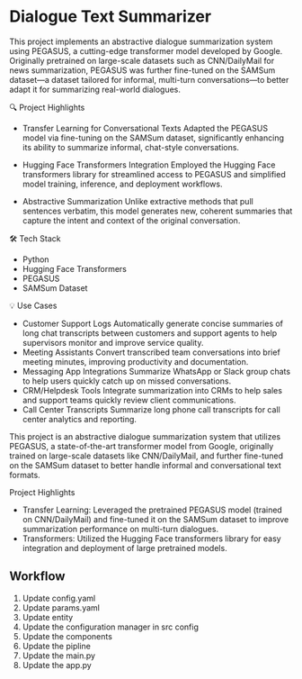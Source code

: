 # Dialogue Text Summarizer

This project implements an abstractive dialogue summarization system using PEGASUS, a cutting-edge transformer model developed by Google. Originally pretrained on large-scale datasets such as CNN/DailyMail for news summarization, PEGASUS was further fine-tuned on the SAMSum dataset—a dataset tailored for informal, multi-turn conversations—to better adapt it for summarizing real-world dialogues.

🔍 Project Highlights
- Transfer Learning for Conversational Texts
Adapted the PEGASUS model via fine-tuning on the SAMSum dataset, significantly enhancing its ability to summarize informal, chat-style conversations.

- Hugging Face Transformers Integration
Employed the Hugging Face transformers library for streamlined access to PEGASUS and simplified model training, inference, and deployment workflows.

- Abstractive Summarization
Unlike extractive methods that pull sentences verbatim, this model generates new, coherent summaries that capture the intent and context of the original conversation.

🛠️ Tech Stack
- Python
- Hugging Face Transformers
- PEGASUS
- SAMSum Dataset


💡 Use Cases
- Customer Support Logs
  Automatically generate concise summaries of long chat transcripts between customers and support agents to help supervisors monitor and improve service quality.
- Meeting Assistants
  Convert transcribed team conversations into brief meeting minutes, improving productivity and documentation.
- Messaging App Integrations
  Summarize WhatsApp or Slack group chats to help users quickly catch up on missed conversations.
- CRM/Helpdesk Tools
  Integrate summarization into CRMs to help sales and support teams quickly review client communications.
- Call Center Transcripts
  Summarize long phone call transcripts for call center analytics and reporting.

This project is an abstractive dialogue summarization system that utilizes PEGASUS, a state-of-the-art transformer model from Google, originally trained on large-scale datasets like CNN/DailyMail, and further fine-tuned on the SAMSum dataset to better handle informal and conversational text formats.

Project Highlights
- Transfer Learning: Leveraged the pretrained PEGASUS model (trained on CNN/DailyMail) and fine-tuned it on the SAMSum dataset to improve summarization performance on multi-turn dialogues.
- Transformers: Utilized the Hugging Face transformers library for easy integration and deployment of large pretrained models.

## Workflow
1. Update config.yaml
2. Update params.yaml
3. Update entity
4. Update the configuration manager in src config
5. Update the components
6. Update the pipline
7. Update the main.py
8. Update the app.py
